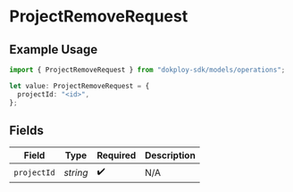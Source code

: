 # ProjectRemoveRequest

## Example Usage

```typescript
import { ProjectRemoveRequest } from "dokploy-sdk/models/operations";

let value: ProjectRemoveRequest = {
  projectId: "<id>",
};
```

## Fields

| Field              | Type               | Required           | Description        |
| ------------------ | ------------------ | ------------------ | ------------------ |
| `projectId`        | *string*           | :heavy_check_mark: | N/A                |